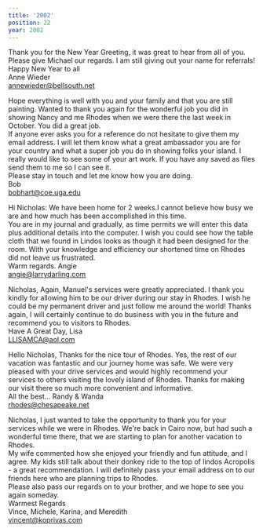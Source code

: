 ```yaml
---
title: '2002'
position: 22
year: 2002
---
```


Thank you for the New Year Greeting, it was great to hear from all of you. Please give Michael our regards. I am still giving out your name for referrals!<br>
Happy New Year to all<br>
Anne Wieder<br>
annewieder@bellsouth.net

Hope everything is well with you and your family and that you are still painting. Wanted to thank you again for the wonderful job you did in showing Nancy and me Rhodes when we were there the last week in October. You did a great job.<br>
If anyone ever asks you for a reference do not hesitate to give them my email address. I will let them know what a great ambassador you are for your country and what a super job you do in showing folks your island. I really would like to see some of your art work. If you have any saved as files send them to me so I can see it.<br>
Please stay in touch and let me know how you are doing.<br>
Bob<br>
bobhart@coe.uga.edu

Hi Nicholas: We have been home for 2 weeks.I cannot believe how busy we are and how much has been accomplished in this time.<br>
You are in my journal and gradually, as time permits we will enter this data plus additional details into the computer. I wish you could see how the table cloth that we found in Lindos looks as though it had been designed for the room. With your knowledge and efficiency our shortened time on Rhodes did not leave us frustrated.<br>
Warm regards. Angie<br>
angie@larrydarling.com

Nicholas, Again, Manuel's services were greatly appreciated. I thank you kindly for allowing him to be our driver during our stay in Rhodes. I wish he could be my permanent driver and just follow me around the world! Thanks again, I will certainly continue to do business with you in the future and recommend you to visitors to Rhodes.<br>
Have A Great Day, Lisa<br>
LLISAMCA@aol.com

Hello Nicholas, Thanks for the nice tour of Rhodes. Yes, the rest of our vacation was fantastic and our journey home was safe. We were very pleased with your drive services and would highly recommend your services to others visiting the lovely island of Rhodes. Thanks for making our visit there so much more convenient and informative.<br>
All the best... Randy & Wanda<br>
rhodes@chesapeake.net

Nicholas, I just wanted to take the opportunity to thank you for your services while we were in Rhodes. We're back in Cairo now, but had such a wonderful time there, that we are starting to plan for another vacation to Rhodes.<br>
My wife commented how she enjoyed your friendly and fun attitude, and I agree. My kids still talk about their donkey ride to the top of lindos Acropolis - a great recommendation. I will definitely pass your email address on to our friends here who are planning trips to Rhodes.<br>
Please also pass our regards on to your brother, and we hope to see you again someday.<br>
Warmest Regards<br>
Vince, Michele, Karina, and Meredith<br>
vincent@koprivas.com